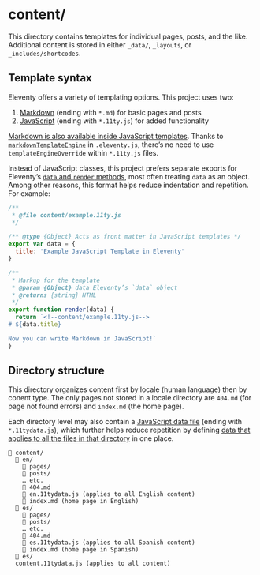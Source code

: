 # content/

This directory contains templates for individual pages, posts, and the like. Additional content is stored in either `_data/`, `_layouts`, or `_includes/shortcodes`.

## Template syntax

Eleventy offers a variety of templating options. This project uses two:

1. [Markdown](https://www.11ty.dev/docs/languages/markdown/) (ending with `*.md`) for basic pages and posts
2. [JavaScript](https://www.11ty.dev/docs/languages/javascript/) (ending with `*.11ty.js`) for added functionality

[Markdown is also available inside JavaScript templates](https://www.11ty.dev/docs/languages/javascript/#markdown-and-java-script). Thanks to [`markdownTemplateEngine`](https://www.11ty.dev/docs/config/#default-template-engine-for-markdown-files) in `.eleventy.js`, there’s no need to use `templateEngineOverride` within `*.11ty.js` files.

Instead of JavaScript classes, this project prefers separate exports for Eleventy’s [`data` and `render` methods](https://www.11ty.dev/docs/languages/javascript/#optional-data-method), most often treating `data` as an object. Among other reasons, this format helps reduce indentation and repetition. For example:

```js
/**
 * @file content/example.11ty.js
 */

/** @type {Object} Acts as front matter in JavaScript templates */
export var data = {
  title: 'Example JavaScript Template in Eleventy'
}

/**
 * Markup for the template
 * @param {Object} data Eleventy’s `data` object
 * @returns {string} HTML
 */
export function render(data) {
  return `<!--content/example.11ty.js-->
# ${data.title}

Now you can write Markdown in JavaScript!`
}
```

## Directory structure

This directory organizes content first by locale (human language) then by conent type. The only pages not stored in a locale directory are `404.md` (for page not found errors) and `index.md` (the home page).

Each directory level may also contain a [JavaScript data file](https://www.11ty.dev/docs/data-js/) (ending with `*.11tydata.js`), which further helps reduce repetition by defining [data that applies to all the files in that directory](https://www.11ty.dev/docs/data-template-dir/) in one place.

```cli
📁 content/
  📁 en/
    📁 pages/
    📁 posts/
    … etc.
    📄 404.md
    📄 en.11tydata.js (applies to all English content)
    📄 index.md (home page in English)
  📁 es/
    📁 pages/
    📁 posts/
    … etc.
    📄 404.md
    📄 es.11tydata.js (applies to all Spanish content)
    📄 index.md (home page in Spanish)
  📁 es/
  content.11tydata.js (applies to all content)
```
